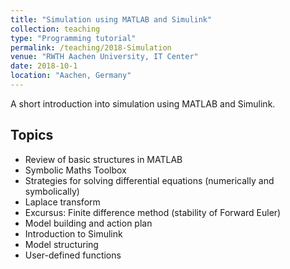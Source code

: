 ```yaml
---
title: "Simulation using MATLAB and Simulink"
collection: teaching
type: "Programming tutorial"
permalink: /teaching/2018-Simulation
venue: "RWTH Aachen University, IT Center"
date: 2018-10-1
location: "Aachen, Germany"
---
```


A short introduction into simulation using MATLAB and Simulink. 

Topics
------
- Review of basic structures in MATLAB
- Symbolic Maths Toolbox
- Strategies for solving differential equations (numerically and symbolically)
- Laplace transform
- Excursus: Finite difference method (stability of Forward Euler)
- Model building and action plan
- Introduction to Simulink
- Model structuring
- User-defined functions


